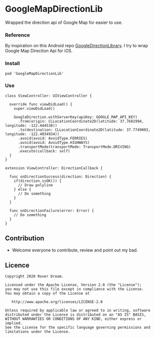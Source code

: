 # GoogleMapDirectionLib
Wrapped the direction api of Google Map for easier to use.

### Reference

By inspiration on this Android repo [GoogleDirectionLibrary](https://github.com/akexorcist/GoogleDirectionLibrary). I try to wrap Google Map Direction Api for iOS.

### Install

```
pod 'GoogleMapDirectionLib'
```

### Use

```
class ViewController: UIViewController {
  
  override func viewDidLoad() {
    super.viewDidLoad()
    
    GoogleDirection.withServerKey(apiKey: GOOGLE_MAP_API_KEY)
      .from(origin: CLLocationCoordinate2D(latitude: 37.7681994, longitude: -122.444538))
      .to(destination: CLLocationCoordinate2D(latitude: 37.7749003, longitude: -122.4034934))
      .avoid(avoid: AvoidType.FERRIES)
      .avoid(avoid: AvoidType.HIGHWAYS)
      .transportMode(transportMode: TransportMode.DRIVING)
      .execute(callback: self)
  }
}

extension ViewController: DirectionCallback {
  
  func onDirectionSuccess(direction: Direction) {
    if(direction.isOK()) {
      // Draw polyline
    } else {
      // Do something
    }
  }
  
  func onDirectionFailure(error: Error) {
    // Do something
  }
}
```

## Contribution

- Welcome everyone to contribute, review and point out my bad. 

## Licence

```
Copyright 2020 Rover Dream.

Licensed under the Apache License, Version 2.0 (the "License");
you may not use this file except in compliance with the License.
You may obtain a copy of the License at

   http://www.apache.org/licenses/LICENSE-2.0

Unless required by applicable law or agreed to in writing, software
distributed under the License is distributed on an "AS IS" BASIS,
WITHOUT WARRANTIES OR CONDITIONS OF ANY KIND, either express or implied.
See the License for the specific language governing permissions and
limitations under the License.
```
